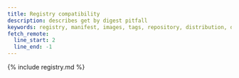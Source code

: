 ```yaml
---
title: Registry compatibility
description: describes get by digest pitfall
keywords: registry, manifest, images, tags, repository, distribution, digest
fetch_remote:
  line_start: 2
  line_end: -1
---
```


{% include registry.md %}
